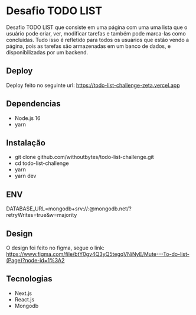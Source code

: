 
# Desafio TODO LIST

Desafio TODO LIST que consiste em uma página com uma uma lista que o usuário pode criar, ver, modificar tarefas e também pode marca-las como concluidas.
Tudo isso é refletido para todos os usuários que estão vendo a página, pois as tarefas são armazenadas em um banco de dados, e disponibilizadas por um backend.

## Deploy
Deploy feito no seguinte url: https://todo-list-challenge-zeta.vercel.app

## Dependencias
- Node.js 16
- yarn

## Instalação
- git clone github.com/withoutbytes/todo-list-challenge.git
- cd todo-list-challenge
- yarn
- yarn dev

## ENV
DATABASE_URL=mongodb+srv://<username>:<password>@mongodb.net/?retryWrites=true&w=majority

## Design
O design foi feito no figma, segue o link:
https://www.figma.com/file/btY0gv4Q3yQ5tegqVNiNyE/Mute---To-do-list-(Page)?node-id=1%3A2

## Tecnologias
- Next.js
- React.js
- Mongodb
